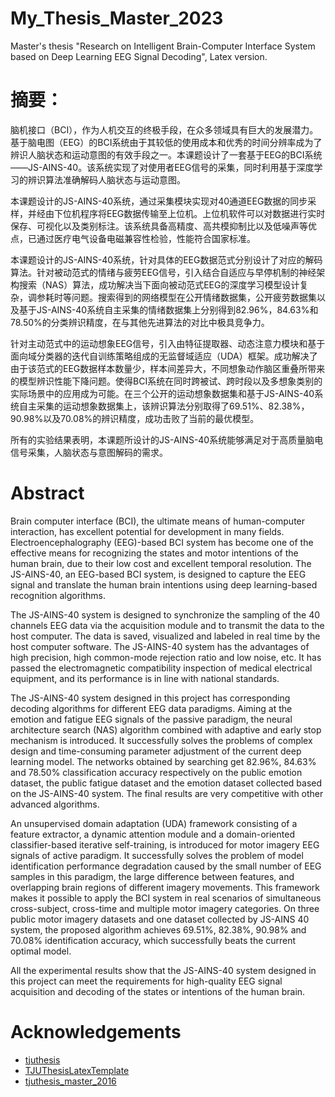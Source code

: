 # My_Thesis_Master_2023
Master's thesis "Research on Intelligent Brain-Computer Interface System based on Deep Learning EEG Signal Decoding", Latex version.

# 摘要：
脑机接口（BCI），作为人机交互的终极手段，在众多领域具有巨大的发展潜力。基于脑电图（EEG）的BCI系统由于其较低的使用成本和优秀的时间分辨率成为了辨识人脑状态和运动意图的有效手段之一。本课题设计了一套基于EEG的BCI系统——JS-AINS-40。该系统实现了对使用者EEG信号的采集，同时利用基于深度学习的辨识算法准确解码人脑状态与运动意图。

本课题设计的JS-AINS-40系统，通过采集模块实现对40通道EEG数据的同步采样，并经由下位机程序将EEG数据传输至上位机。上位机软件可以对数据进行实时保存、可视化以及类别标注。该系统具备高精度、高共模抑制比以及低噪声等优点，已通过医疗电气设备电磁兼容性检验，性能符合国家标准。

本课题设计的JS-AINS-40系统，针对具体的EEG数据范式分别设计了对应的解码算法。针对被动范式的情绪与疲劳EEG信号，引入结合自适应与早停机制的神经架构搜索（NAS）算法，成功解决当下面向被动范式EEG的深度学习模型设计复杂，调参耗时等问题。搜索得到的网络模型在公开情绪数据集，公开疲劳数据集以及基于JS-AINS-40系统自主采集的情绪数据集上分别得到82.96\%，84.63\%和78.50\%的分类辨识精度，在与其他先进算法的对比中极具竞争力。

针对主动范式中的运动想象EEG信号，引入由特征提取器、动态注意力模块和基于面向域分类器的迭代自训练策略组成的无监督域适应（UDA）框架。成功解决了由于该范式的EEG数据样本数量少，样本间差异大，不同想象动作脑区重叠所带来的模型辨识性能下降问题。使得BCI系统在同时跨被试、跨时段以及多想象类别的实际场景中的应用成为可能。在三个公开的运动想象数据集和基于JS-AINS-40系统自主采集的运动想象数据集上，该辨识算法分别取得了69.51\%、82.38\%，90.98\%以及70.08\%的辨识精度，成功击败了当前的最优模型。

所有的实验结果表明，本课题所设计的JS-AINS-40系统能够满足对于高质量脑电信号采集，人脑状态与意图解码的需求。

# Abstract

Brain computer interface (BCI), the ultimate means of human-computer interaction, has excellent potential for development in many fields. Electroencephalography (EEG)-based BCI system has become one of the effective means for recognizing the states and motor intentions of the human brain, due to their low cost and excellent temporal resolution. The JS-AINS-40, an EEG-based BCI system, is designed to capture the EEG signal and translate the human brain intentions using deep learning-based recognition algorithms.

The JS-AINS-40 system is designed to synchronize the sampling of the 40 channels EEG data via the acquisition module and to transmit the data to the host computer. The data is saved, visualized and labeled in real time by the host computer software. The JS-AINS-40 system has the advantages of high precision, high common-mode rejection ratio and low noise, etc. It has passed the electromagnetic compatibility inspection of medical electrical equipment, and its performance is in line with national standards.

The JS-AINS-40 system designed in this project has corresponding decoding algorithms for different EEG data paradigms. Aiming at the emotion and fatigue EEG signals of the passive paradigm, the neural architecture search (NAS) algorithm combined with adaptive and early stop mechanism is introduced. It successfully solves the problems of complex design and time-consuming parameter adjustment of the current deep learning model. The networks obtained by searching get 82.96\%, 84.63\% and 78.50\% classification accuracy respectively on the public emotion dataset, the public fatigue dataset and the emotion dataset collected based on the JS-AINS-40 system. The final results are very competitive with other advanced algorithms.

An unsupervised domain adaptation (UDA) framework consisting of a feature extractor, a dynamic attention module and a domain-oriented classifier-based iterative self-training, is introduced for motor imagery EEG signals of active paradigm. It successfully solves the problem of model identification performance degradation caused by the small number of EEG samples in this paradigm, the large difference between features, and overlapping brain regions of different imagery movements. This framework makes it possible to apply the BCI system in real scenarios of simultaneous cross-subject, cross-time and multiple motor imagery categories. On three public motor imagery datasets and one dataset collected by JS-AINS 40 system, the proposed algorithm achieves 69.51\%, 82.38\%, 90.98\% and 70.08\% identification accuracy, which successfully beats the current optimal model.

All the experimental results show that the JS-AINS-40 system designed in this project can meet the requirements for high-quality EEG signal acquisition and decoding of the states or intentions of the human brain.

# Acknowledgements

- [tjuthesis](https://code.google.com/archive/p/tjuthesis/)
- [TJUThesisLatexTemplate](https://github.com/twtstudio/TJUThesisLatexTemplate)
- [tjuthesis_master_2016](https://github.com/jiangqideng/tjuthesis_master_2016)



